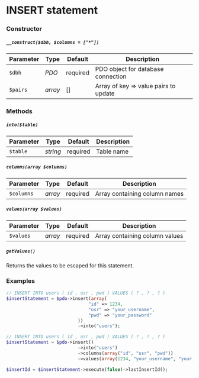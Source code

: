 # INSERT statement

### Constructor

##### `__construct($dbh, $columns = ["*"])`

Parameter  | Type     | Default  | Description
---------- | -------- | -------- | -----------
`$dbh`     | *PDO*    | required | PDO object for database connection
`$pairs`   | *array*  | []       | Array of key => value pairs to update

### Methods

##### `into($table)`

Parameter | Type     | Default  | Description
--------- | -------- | -------- | -----------
`$table`  | *string* | required | Table name

##### `columns(array $columns)`

Parameter  | Type    | Default  | Description
---------- | ------- | -------- | -----------
`$columns` | *array* | required | Array containing column names

##### `values(array $values)`

Parameter | Type    | Default  | Description
--------- | ------- | -------- | -----------
`$values` | *array* | required | Array containing column values

##### `getValues()`
Returns the values to be escaped for this statement.


### Examples

```php
// INSERT INTO users ( id , usr , pwd ) VALUES ( ? , ? , ? )
$insertStatement = $pdo->insert(array(
                               "id" => 1234,
                               "usr" => "your_username",
                               "pwd" => "your_password"
                           ))
                           ->into("users");

// INSERT INTO users ( id , usr , pwd ) VALUES ( ? , ? , ? )
$insertStatement = $pdo->insert()
                           ->into("users")
                           ->columns(array("id", "usr", "pwd"))
                           ->values(array(1234, "your_username", "your_password"));

$insertId = $insertStatement->execute(false)->lastInsertId();
```
